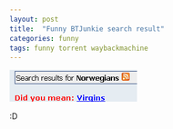 ```yaml
---
layout: post
title:  "Funny BTJunkie search result"
categories: funny 
tags: funny torrent waybackmachine
---
```


![btjunkie search result](/images/2009-btjunkie.png)

:D

